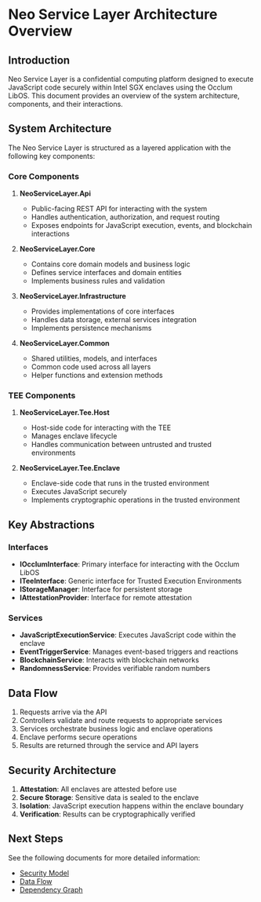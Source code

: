# Neo Service Layer Architecture Overview

## Introduction

Neo Service Layer is a confidential computing platform designed to execute JavaScript code securely within Intel SGX enclaves using the Occlum LibOS. This document provides an overview of the system architecture, components, and their interactions.

## System Architecture

The Neo Service Layer is structured as a layered application with the following key components:

### Core Components

1. **NeoServiceLayer.Api**
   - Public-facing REST API for interacting with the system
   - Handles authentication, authorization, and request routing
   - Exposes endpoints for JavaScript execution, events, and blockchain interactions

2. **NeoServiceLayer.Core**
   - Contains core domain models and business logic
   - Defines service interfaces and domain entities
   - Implements business rules and validation

3. **NeoServiceLayer.Infrastructure**
   - Provides implementations of core interfaces
   - Handles data storage, external services integration
   - Implements persistence mechanisms

4. **NeoServiceLayer.Common**
   - Shared utilities, models, and interfaces
   - Common code used across all layers
   - Helper functions and extension methods

### TEE Components

1. **NeoServiceLayer.Tee.Host**
   - Host-side code for interacting with the TEE
   - Manages enclave lifecycle
   - Handles communication between untrusted and trusted environments

2. **NeoServiceLayer.Tee.Enclave**
   - Enclave-side code that runs in the trusted environment
   - Executes JavaScript securely
   - Implements cryptographic operations in the trusted environment

## Key Abstractions

### Interfaces

- **IOcclumInterface**: Primary interface for interacting with the Occlum LibOS
- **ITeeInterface**: Generic interface for Trusted Execution Environments
- **IStorageManager**: Interface for persistent storage
- **IAttestationProvider**: Interface for remote attestation

### Services

- **JavaScriptExecutionService**: Executes JavaScript code within the enclave
- **EventTriggerService**: Manages event-based triggers and reactions
- **BlockchainService**: Interacts with blockchain networks
- **RandomnessService**: Provides verifiable random numbers

## Data Flow

1. Requests arrive via the API
2. Controllers validate and route requests to appropriate services
3. Services orchestrate business logic and enclave operations
4. Enclave performs secure operations
5. Results are returned through the service and API layers

## Security Architecture

1. **Attestation**: All enclaves are attested before use
2. **Secure Storage**: Sensitive data is sealed to the enclave
3. **Isolation**: JavaScript execution happens within the enclave boundary
4. **Verification**: Results can be cryptographically verified

## Next Steps

See the following documents for more detailed information:
- [Security Model](./security-model.md)
- [Data Flow](./data-flow.md)
- [Dependency Graph](./dependency-graph.md) 